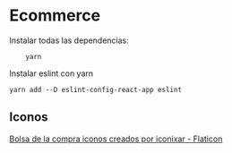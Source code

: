 # Ecommerce
Instalar todas las dependencias:
```
    yarn
```
Instalar eslint con yarn
```
yarn add --D eslint-config-react-app eslint
```

## Iconos
<a href="https://www.flaticon.es/iconos-gratis/bolsa-de-la-compra" title="bolsa de la compra iconos">Bolsa de la compra iconos creados por iconixar - Flaticon</a>